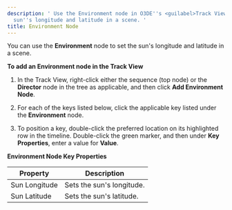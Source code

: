 ```yaml
---
description: ' Use the Environment node in O3DE''s <guilabel>Track View</guilabel> editor to set the
  sun''s longitude and latitude in a scene. '
title: Environment Node
---
```


You can use the **Environment** node to set the sun's longitude and latitude in a scene.

**To add an Environment node in the Track View**

1. In the Track View, right-click either the sequence (top node) or the **Director** node in the tree as applicable, and then click **Add Environment Node**.

1. For each of the keys listed below, click the applicable key listed under the **Environment** node.

1. To position a key, double-click the preferred location on its highlighted row in the timeline. Double-click the green marker, and then under **Key Properties**, enter a value for **Value**.




**Environment Node Key Properties**

| Property | Description |
| --- | --- |
| Sun Longitude | Sets the sun's longitude. |
| Sun Latitude | Sets the sun's latitude. |
